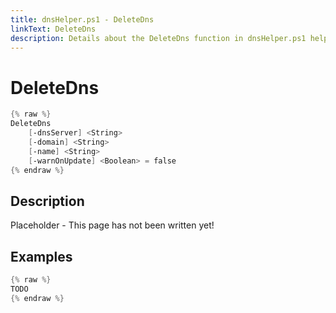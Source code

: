 ```yaml
---
title: dnsHelper.ps1 - DeleteDns
linkText: DeleteDns
description: Details about the DeleteDns function in dnsHelper.ps1 helper script
---
```


# DeleteDns

```PowerShell
{% raw %}
DeleteDns
    [-dnsServer] <String>
    [-domain] <String>
    [-name] <String>
    [-warnOnUpdate] <Boolean> = false
{% endraw %}
```

## Description

Placeholder - This page has not been written yet!

## Examples

```PowerShell
{% raw %}
TODO
{% endraw %}
```
